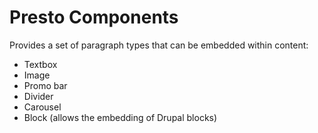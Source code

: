 # Presto Components

Provides a set of paragraph types that can be embedded within content:
 * Textbox
 * Image
 * Promo bar
 * Divider
 * Carousel
 * Block (allows the embedding of Drupal blocks)
